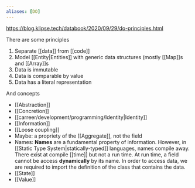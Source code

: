 ```yaml
---
aliases: [DO]
---
```


https://blog.klipse.tech/databook/2020/09/29/do-principles.html

There are some principles

1. Separate [[data]] from [[code]]
2. Model [[Entity|Entities]] with generic data structures (mostly [[Map]]s and [[Array]]s
3. Data is immutable
4. Data is comparable by value
5. Data has a literal representation

And concepts

- [[Abstraction]]
- [[Concretion]]
- [[carreer/development/programming/Identity|Identity]]
- [[Information]]
- [[Loose coupling]]
- Maybe: a propriety of the [[Aggregate]], not the field
- Names: **Names** are a fundamental property of information. However, in [[Static Type System|statically-typed]] languages, names compile away. There exist at compile [[time]] but not a run time. At run time, a field cannot be access **dynamically** by its name. In order to access data, we are required to import the definition of the class that contains the data.
- [[State]]
- [[Value]]